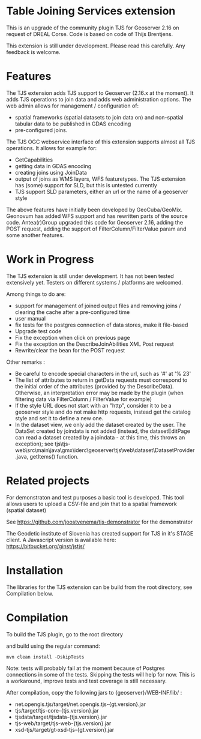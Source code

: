 Table Joining Services extension
=====================
This is an upgrade of the community plugin TJS for Geoserver 2.16 on request of DREAL Corse. Code is based on code of Thijs Brentjens.

This extension is still under development. Please read this carefully. Any feedback is welcome.

Features
========
The TJS extension adds TJS support to Geoserver (2.16.x at the moment). It adds TJS operations to join data and adds web administration options. The web admin allows for management / configuration of:
- spatial frameworks (spatial datasets to join data on) and non-spatial tabular data to be published in GDAS encoding
- pre-configured joins.

The TJS OGC webservice interface of this extension supports almost all TJS operations. It allows for example for:
- GetCapabilities
- getting data in GDAS encoding
- creating joins using JoinData
- output of joins as WMS layers, WFS featuretypes. The TJS extension has (some) support for SLD, but this is untested currently
- TJS support SLD parameters, either an url or the name of a geoserver style

The above features have initially been developed by GeoCuba/GeoMix. Geonovum has added WFS support and has rewritten parts of the source code.
Antea(r)Group upgraded this code for Geoserver 2.16, adding the POST request, adding the support of FilterColumn/FilterValue param and some another features.

Work in Progress
==========
The TJS extension is still under development. It has not been tested extensively yet. Testers on different systems / platforms are welcomed.

Among things to do are:

- support for management of joined output files and removing joins / clearing the cache after a pre-configured time
- user manual
- fix tests for the postgres connection of data stores, make it file-based
- Upgrade test code
- Fix the exception when click on previous page
- Fix the exception on the DescribeJoinAbilities XML Post request
- Rewrite/clear the bean for the POST request

Other remarks :

- Be careful to encode special characters in the url, such as '#' at '% 23'
- The list of attributes to return in getData requests must correspond to the initial order of the attributes (provided by the DescribeData). Otherwise, an interpretation error may be made by the plugin (when filtering data via FilterColumn / FilterValue for example)
- If the style URL does not start with an "http", consider it to be a geoserver style and do not make http requests, instead get the catalog style and set it to define a new one.
- In the dataset view, we only add the dataset created by the user. The DataSet created by joindata is not added (instead, the datasetEditPage can read a dataset created by a joindata - at this time, this throws an exception); see tjs\tjs-web\src\main\java\gmx\iderc\geoserver\tjs\web\dataset\DatasetProvider.java, getItems() function.


Related projects
===========
For demonstraton and test purposes a basic tool is developed. This tool allows users to upload a CSV-file and join that to a spatial framework (spatial dataset)

See https://github.com/joostvenema/tjs-demonstrator for the demonstrator

The Geodetic institute of Slovenia has created support for TJS in it's STAGE client. A Javascript version is available here: https://bitbucket.org/ginst/jstjs/

Installation
=====================
The libraries for the TJS extension can be build from the root directory, see Compilation below.

Compilation
=====================
To build the TJS plugin, go to the root directory 

and build using the regular command:

```
mvn clean install -DskipTests
```

Note: tests will probably fail at the moment because of Postgres connections in some of the tests. Skipping the tests will help for now. This is a workaround, improve tests and test coverage is still necessary.

After compilation, copy the following jars to {geoserver}/WEB-INF/lib/ :

* net.opengis.tjs/target/net.opengis.tjs-{gt.version}.jar
* tjs/target/tjs-core-{tjs.version}.jar
* tjsdata/target/tjsdata-{tjs.version}.jar
* tjs-web/target/tjs-web-{tjs.version}.jar
* xsd-tjs/target/gt-xsd-tjs-{gt.version}.jar



